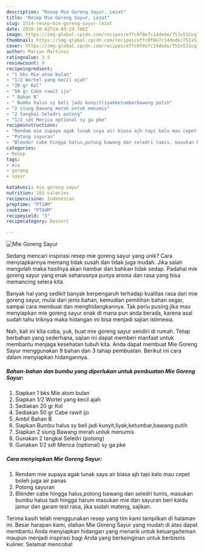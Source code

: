 ```yaml
---
description: "Resep Mie Goreng Sayur, Lezat"
title: "Resep Mie Goreng Sayur, Lezat"
slug: 1514-resep-mie-goreng-sayur-lezat
date: 2020-10-02T14:49:29.706Z
image: https://img-global.cpcdn.com/recipes/effc0f8e7c14dede/751x532cq70/mie-goreng-sayur-foto-resep-utama.jpg
thumbnail: https://img-global.cpcdn.com/recipes/effc0f8e7c14dede/751x532cq70/mie-goreng-sayur-foto-resep-utama.jpg
cover: https://img-global.cpcdn.com/recipes/effc0f8e7c14dede/751x532cq70/mie-goreng-sayur-foto-resep-utama.jpg
author: Marian Martinez
ratingvalue: 3.5
reviewcount: 9
recipeingredient:
- "1 bks Mie atom bulan"
- "1/2 Wortel yang kecil ajah"
- "20 gr Kol"
- "50 gr Cabe rawit ijo"
- " Bahan B"
- " Bumbu halus sy beli jadi kunyitliyakketumbarbawang putih"
- "2 siung Bawang merah untuk menumis"
- "2 tangkai Seledri potong"
- "1/2 sdt Merica optional sy ga pke"
recipeinstructions:
- "Rendam mie supaya agak lunak saya air biasa ajh tapi kalo mau cepet boleh juga air panas"
- "Potong sayuran"
- "Blender cabe hingga halus,potong bawang dan seledri tumis, masukan bumbu halus tadi hingga harum masukan mie dan sayuran beri kaldu jamur dan garam test rasa, jika sudah mateng, sajikan."
categories:
- Resep
tags:
- mie
- goreng
- sayur

katakunci: mie goreng sayur 
nutrition: 183 calories
recipecuisine: Indonesian
preptime: "PT10M"
cooktime: "PT44M"
recipeyield: "3"
recipecategory: Dessert

---
```



![Mie Goreng Sayur](https://img-global.cpcdn.com/recipes/effc0f8e7c14dede/751x532cq70/mie-goreng-sayur-foto-resep-utama.jpg)

Sedang mencari inspirasi resep mie goreng sayur yang unik? Cara menyiapkannya memang tidak susah dan tidak juga mudah. Jika salah mengolah maka hasilnya akan hambar dan bahkan tidak sedap. Padahal mie goreng sayur yang enak seharusnya punya aroma dan rasa yang bisa memancing selera kita.

Banyak hal yang sedikit banyak berpengaruh terhadap kualitas rasa dari mie goreng sayur, mulai dari jenis bahan, kemudian pemilihan bahan segar, sampai cara membuat dan menghidangkannya. Tak perlu pusing jika mau menyiapkan mie goreng sayur enak di mana pun anda berada, karena asal sudah tahu triknya maka hidangan ini bisa menjadi sajian istimewa.




Nah, kali ini kita coba, yuk, buat mie goreng sayur sendiri di rumah. Tetap berbahan yang sederhana, sajian ini dapat memberi manfaat untuk membantu menjaga kesehatan tubuh kita. Anda dapat membuat Mie Goreng Sayur menggunakan 9 bahan dan 3 tahap pembuatan. Berikut ini cara dalam menyiapkan hidangannya.

<!--inarticleads1-->

##### Bahan-bahan dan bumbu yang diperlukan untuk pembuatan Mie Goreng Sayur:

1. Siapkan 1 bks Mie atom bulan
1. Siapkan 1/2 Wortel yang kecil ajah
1. Sediakan 20 gr Kol
1. Sediakan 50 gr Cabe rawit ijo
1. Ambil  Bahan B
1. Siapkan  Bumbu halus sy beli jadi kunyit,liyak,ketumbar,bawang putih
1. Siapkan 2 siung Bawang merah untuk menumis
1. Gunakan 2 tangkai Seledri (potong)
1. Gunakan 1/2 sdt Merica (optional) sy ga pke




<!--inarticleads2-->

##### Cara menyiapkan Mie Goreng Sayur:

1. Rendam mie supaya agak lunak saya air biasa ajh tapi kalo mau cepet boleh juga air panas
1. Potong sayuran
1. Blender cabe hingga halus,potong bawang dan seledri tumis, masukan bumbu halus tadi hingga harum masukan mie dan sayuran beri kaldu jamur dan garam test rasa, jika sudah mateng, sajikan.




Terima kasih telah menggunakan resep yang tim kami tampilkan di halaman ini. Besar harapan kami, olahan Mie Goreng Sayur yang mudah di atas dapat membantu Anda menyiapkan hidangan yang menarik untuk keluarga/teman maupun menjadi inspirasi bagi Anda yang berkeinginan untuk berbisnis kuliner. Selamat mencoba!
